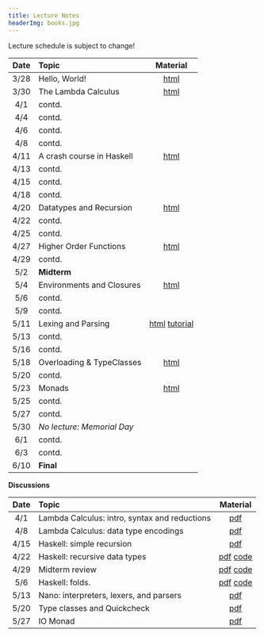 ```yaml
---
title: Lecture Notes
headerImg: books.jpg
---
```


Lecture schedule is subject to change!

| Date       | Topic                           | Material                  |
|:----------:|:--------------------------------|:-------------------------:|
| 3/28       | Hello, World!                   | [html][lec0]              |            
| 3/30       | The Lambda Calculus             | [html][lec1]              |
| 4/1        | contd.                          |                           |
| 4/4        | contd.                          |                           |
| 4/6        | contd.                          |                           |
| 4/8        | contd.                          |                           |
| 4/11       | A crash course in Haskell       |  [html][lec2]             |
| 4/13       | contd.                          |                           |
| 4/15       | contd.                          |                           |
| 4/18       | contd.                          |                           |
| 4/20       | Datatypes and Recursion         |  [html][lec3]             |
| 4/22       | contd.                          |                           |
| 4/25       | contd.                          |                           |
| 4/27       | Higher Order Functions          |  [html][lec4]             |
| 4/29       | contd.                          |                           |
| 5/2        | **Midterm**                     |                           |
| 5/4        | Environments and Closures       |  [html][lec5]             |
| 5/6        | contd.                          |                           |
| 5/9        | contd.                          |                           |
| 5/11       | Lexing and Parsing              |  [html][lec6] [tutorial][parsing]   |
| 5/13       | contd.                          |                           |
| 5/16       | contd.                          |                           |
| 5/18       | Overloading & TypeClasses       |  [html][lec7]             |
| 5/20       | contd.                          |                           |
| 5/23       | Monads                          |  [html][lec8]             |
| 5/25       | contd.                          |                           |
| 5/27       | contd.                          |                           |
| 5/30       | *No lecture: Memorial Day*      |                           |
| 6/1        | contd.                          |                           |
| 6/3        | contd.                          |                           |
| 6/10       | **Final**                       |                           |


**Discussions**

| Date       | Topic                                           | Material                  |
|:----------:|:------------------------------------------------|:-------------------------:|
| 4/1        | Lambda Calculus: intro, syntax and reductions   | [pdf][disc1]              |
| 4/8        | Lambda Calculus: data type encodings            | [pdf][disc2]              |
| 4/15       | Haskell: simple recursion                       | [pdf][disc3]              |
| 4/22       | Haskell: recursive data types                   | [pdf][disc4] [code][disc4code] |
| 4/29       | Midterm review                                  | [pdf][disc5] [code][disc5code] |
| 5/6        | Haskell: folds.                                 | [pdf][disc6] [code][disc6code] |
| 5/13       | Nano: interpreters, lexers, and parsers         | [pdf][disc7]              |
| 5/20       | Type classes and Quickcheck                     | [pdf][disc8]              |
| 5/27       | IO Monad                                        | [pdf][disc9]              |

[lec0]: lectures/00-hello.html
[lec1]: lectures/01-lambda.html
[lec2]: lectures/02-haskell.html
[lec3]: lectures/03-datatypes.html
[lec4]: lectures/04-hof.html
[lec5]: lectures/05-closure.html
[lec6]: lectures/06-parsing.html
[lec7]: lectures/07-classes.html
[lec8]: lectures/08-monads.html
[lec9]: lectures/09-types.html
[soundness]: lectures/soundness.html
[mock-final]: https://github.com/cse130-assignments/mock-final

[disc1]: /static/raw/discussion-week-01.pdf
[disc2]: /static/raw/discussion-week-02.pdf
[disc3]: /static/raw/discussion-week-03.pdf
[disc3code]: /static/raw/discussion-week-03.hs
[disc4]: /static/raw/discussion-week-04.pdf
[disc4code]: /static/raw/discussion-week-04.hs
[disc5]: /static/raw/discussion-week-05.pdf
[disc5code]: /static/raw/discussion-week-05.hs
[disc6]: /static/raw/discussion-week-06.pdf
[disc6code]: /static/raw/discussion-week-06.hs
[disc7]: /static/raw/discussion-week-07.pdf
[disc8]: /static/raw/discussion-week-08.pdf
[disc8code]: /static/raw/discussion-week-08.hs
[disc9]: /static/raw/discussion-week-09.pdf

[parsing]: https://github.com/cse130-sp18/arith
[elsa]: https://github.com/ucsd-progsys/elsa
